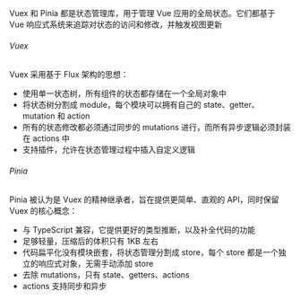 Vuex 和 Pinia 都是状态管理库，用于管理 Vue 应用的全局状态。它们都基于 Vue 响应式系统来追踪对状态的访问和修改，并触发视图更新

###### Vuex

Vuex 采用基于 Flux 架构的思想：

- 使用单一状态树，所有组件的状态都存储在一个全局对象中
- 将状态树分割成 module，每个模块可以拥有自己的 state、getter、mutation 和 action
- 所有的状态修改都必须通过同步的 mutations 进行，而所有异步逻辑必须封装在 actions 中
- 支持插件，允许在状态管理过程中插入自定义逻辑

###### Pinia

Pinia 被认为是 Vuex 的精神继承者，旨在提供更简单、直观的 API，同时保留 Vuex 的核心概念：

- 与 TypeScript 兼容，它提供更好的类型推断，以及补全代码的功能
- 足够轻量，压缩后的体积只有 1KB 左右
- 代码扁平化没有模块嵌套，将状态管理分割成 store，每个 store 都是一个独立的响应式对象，无需手动添加 store
- 去除 mutations，只有 state、getters、actions
- actions 支持同步和异步
